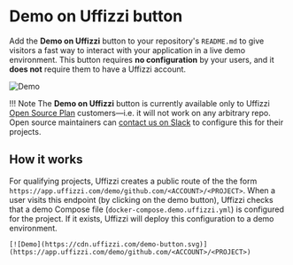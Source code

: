 # **Demo on Uffizzi** button

Add the **Demo on Uffizzi** button to your repository's `README.md` to give visitors a fast way to interact with your application in a live demo environment. This button requires **no configuration** by your users, and it **does not** require them to have a Uffizzi account.

![Demo](https://storage.googleapis.com/cdn.uffizzi.com/demo-button.svg)  
 
!!! Note
    The **Demo on Uffizzi** button is currently available only to Uffizzi [Open Source Plan](https://www.uffizzi.com/pricing) customers—i.e. it will not work on any arbitrary repo. Open source maintainers can [contact us on Slack](https://join.slack.com/t/uffizzi/shared_invite/zt-ffr4o3x0-J~0yVT6qgFV~wmGm19Ux9A) to configure this for their projects.

## How it works  

For qualifying projects, Uffizzi creates a public route of the the form `https://app.uffizzi.com/demo/github.com/<ACCOUNT>/<PROJECT>`. When a user visits this endpoint (by clicking on the demo button), Uffizzi checks that a demo Compose file (`docker-compose.demo.uffizzi.yml`) is configured for the project. If it exists, Uffizzi will deploy this configuration to a demo environment.

```
[![Demo](https://cdn.uffizzi.com/demo-button.svg)](https://app.uffizzi.com/demo/github.com/<ACCOUNT>/<PROJECT>)
```


